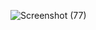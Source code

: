 ![Screenshot (77)](https://user-images.githubusercontent.com/68924688/231715052-3de017b2-b97e-4fe3-849d-f58cb87f62f3.png)
